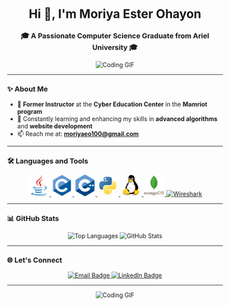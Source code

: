 <h1 align="center">Hi 👋, I'm Moriya Ester Ohayon</h1>
<h3 align="center">🎓 A Passionate Computer Science Graduate from Ariel University 🎓</h3>

<p align="center">
  <img src="https://media.giphy.com/media/qgQUggAC3Pfv687qPC/giphy.gif" width="300" alt="Coding GIF">
</p>

---

### ✨ About Me

- 🔭 **Former Instructor** at the **Cyber Education Center** in the **Mamriot program**  
- 🌱 Constantly learning and enhancing my skills in **advanced algorithms** and **website development**  
- 📫 Reach me at: **[moriyaeo100@gmail.com](mailto:moriyaeo100@gmail.com)**  

---

### 🛠️ Languages and Tools

<p align="center">
    <a href="https://www.java.com" target="_blank" rel="noreferrer"> 
        <img src="https://raw.githubusercontent.com/devicons/devicon/master/icons/java/java-original.svg" alt="Java" width="50" height="50"/> 
    </a>
    <a href="https://www.cprogramming.com/" target="_blank" rel="noreferrer">
        <img src="https://raw.githubusercontent.com/devicons/devicon/master/icons/c/c-original.svg" alt="C" width="50" height="50"/>
    </a>
    <a href="#" target="_blank" rel="noreferrer">
        <img src="https://raw.githubusercontent.com/devicons/devicon/master/icons/cplusplus/cplusplus-original.svg" alt="C++" width="50" height="50"/>
    </a>
    <a href="https://www.python.org" target="_blank" rel="noreferrer">
        <img src="https://raw.githubusercontent.com/devicons/devicon/master/icons/python/python-original.svg" alt="Python" width="50" height="50"/> 
    </a>
    <a href="https://www.linux.org/" target="_blank" rel="noreferrer">
        <img src="https://raw.githubusercontent.com/devicons/devicon/master/icons/linux/linux-original.svg" alt="Linux" width="50" height="50"/>
    </a>
    <a href="https://www.mongodb.com/" target="_blank" rel="noreferrer">
        <img src="https://raw.githubusercontent.com/devicons/devicon/master/icons/mongodb/mongodb-original-wordmark.svg" alt="MongoDB" width="50" height="50"/> 
    </a>
    <a href="https://www.wireshark.org/" target="_blank" rel="noreferrer">
        <img src="https://upload.wikimedia.org/wikipedia/commons/d/df/Wireshark_icon.svg" alt="Wireshark" width="50" height="50"/> 
    </a>
</p>

---

### 📊 GitHub Stats

<div align="center">
    <img src="https://github-readme-stats.vercel.app/api/top-langs?username=MoriyaEster&show_icons=true&locale=en&layout=compact&theme=tokyonight" alt="Top Languages" height="150px"/>
    <img src="https://github-readme-stats.vercel.app/api?username=MoriyaEster&show_icons=true&locale=en&theme=tokyonight" alt="GitHub Stats" height="150px"/>
</div>

---

### 🌐 Let's Connect

<p align="center">
    <a href="mailto:moriyaeo100@gmail.com">
        <img src="https://img.shields.io/badge/-Email-D14836?style=for-the-badge&logo=gmail&logoColor=white" alt="Email Badge">
    </a>
    <a href="https://www.linkedin.com/in/moriyaester" target="_blank">
        <img src="https://img.shields.io/badge/-LinkedIn-0A66C2?style=for-the-badge&logo=linkedin&logoColor=white" alt="LinkedIn Badge">
    </a>
</p>

---

<p align="center">
  <img src="https://media.giphy.com/media/ZVik7pBtu9dNS/giphy.gif" width="300" alt="Coding GIF">
</p>
